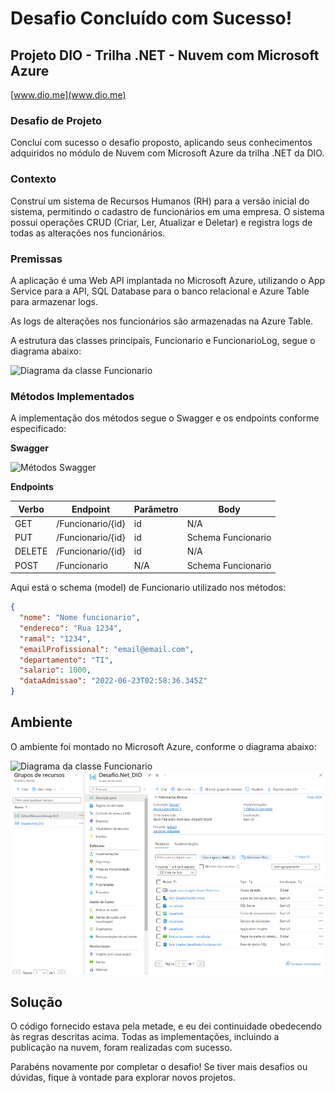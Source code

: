 # Desafio Concluído com Sucesso!

## Projeto DIO - Trilha .NET - Nuvem com Microsoft Azure
[www.dio.me](www.dio.me)

### Desafio de Projeto
Concluí com sucesso o desafio proposto, aplicando seus conhecimentos adquiridos no módulo de Nuvem com Microsoft Azure da trilha .NET da DIO.

### Contexto
Construí um sistema de Recursos Humanos (RH) para a versão inicial do sistema, permitindo o cadastro de funcionários em uma empresa. O sistema possui operações CRUD (Criar, Ler, Atualizar e Deletar) e registra logs de todas as alterações nos funcionários.

### Premissas
A aplicação é uma Web API implantada no Microsoft Azure, utilizando o App Service para a API, SQL Database para o banco relacional e Azure Table para armazenar logs.

As logs de alterações nos funcionários são armazenadas na Azure Table.

A estrutura das classes principais, Funcionario e FuncionarioLog, segue o diagrama abaixo:

![Diagrama da classe Funcionario](Imagens/diagrama_classe.png)

### Métodos Implementados
A implementação dos métodos segue o Swagger e os endpoints conforme especificado:

**Swagger**

![Métodos Swagger](Imagens/swagger.png)

**Endpoints**

| Verbo  | Endpoint                | Parâmetro | Body               |
|--------|-------------------------|-----------|--------------------|
| GET    | /Funcionario/{id}       | id        | N/A                |
| PUT    | /Funcionario/{id}       | id        | Schema Funcionario |
| DELETE | /Funcionario/{id}       | id        | N/A                |
| POST   | /Funcionario            | N/A       | Schema Funcionario |

Aqui está o schema (model) de Funcionario utilizado nos métodos:

```json
{
  "nome": "Nome funcionario",
  "endereco": "Rua 1234",
  "ramal": "1234",
  "emailProfissional": "email@email.com",
  "departamento": "TI",
  "salario": 1000,
  "dataAdmissao": "2022-06-23T02:58:36.345Z"
}
```

## Ambiente
O ambiente foi montado no Microsoft Azure, conforme o diagrama abaixo:

![Diagrama da classe Funcionario](Imagens/diagrama_api.png)
![Diagrama Azure](Imagens/azure.png)


## Solução
O código fornecido estava pela metade, e eu dei continuidade obedecendo às regras descritas acima. Todas as implementações, incluindo a publicação na nuvem, foram realizadas com sucesso.

Parabéns novamente por completar o desafio! Se tiver mais desafios ou dúvidas, fique à vontade para explorar novos projetos.
